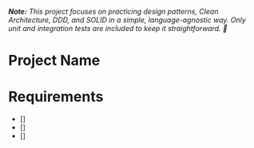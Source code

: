_**Note:** This project focuses on practicing design patterns, Clean Architecture, DDD, and SOLID in a simple, language-agnostic way. Only unit and integration tests are included to keep it straightforward. 🚀_

# Project Name

# Requirements

- []
- []
- []
